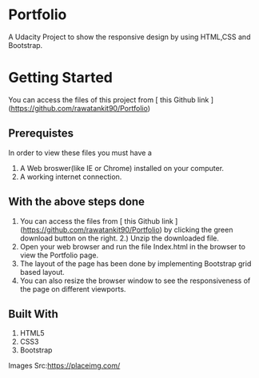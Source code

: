 # Portfolio
A Udacity Project to show the responsive design by using HTML,CSS and Bootstrap.

# Getting Started
You can access the files of this project from [ this Github link ] (https://github.com/rawatankit90/Portfolio)

## Prerequistes
In order to view these files you must have a

1) A Web broswer(like IE or Chrome) installed on your computer.
2) A working internet connection.

## With the above steps done
1) You can access the files from [ this Github link ] (https://github.com/rawatankit90/Portfolio) by clicking the green download button on the right.
2.) Unzip the downloaded file.
3) Open your web browser and run the file Index.html in the browser to view the Portfolio page.
4) The layout of the page has been done by implementing Bootstrap grid based layout.
5) You can also resize the browser window to see the responsiveness of the page on different viewports.

## Built With
1) HTML5
2) CSS3
3) Bootstrap

Images Src:https://placeimg.com/
